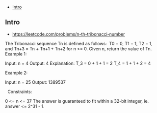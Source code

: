 - [Intro](#intro)

## Intro

- https://leetcode.com/problems/n-th-tribonacci-number

The Tribonacci sequence Tn is defined as follows: 
T0 = 0, T1 = 1, T2 = 1, and Tn+3 = Tn + Tn+1 + Tn+2 for n >= 0.
Given n, return the value of Tn.
 
Example 1:

Input: n = 4
Output: 4
Explanation:
T_3 = 0 + 1 + 1 = 2
T_4 = 1 + 1 + 2 = 4

Example 2:

Input: n = 25
Output: 1389537

 
Constraints:

0 <= n <= 37
The answer is guaranteed to fit within a 32-bit integer, ie. answer <= 2^31 - 1.
